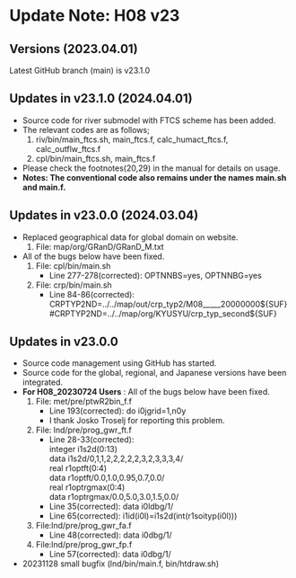 # Update Note: H08 v23

## Versions (2023.04.01)
Latest GitHub branch (main) is v23.1.0

## Updates in v23.1.0 (2024.04.01)
- Source code for river submodel with FTCS scheme has been added.
- The relevant codes are as follows;
     1. riv/bin/main_ftcs.sh, main_ftcs.f, calc_humact_ftcs.f, calc_outflw_ftcs.f
     2. cpl/bin/main_ftcs.sh, main_ftcs.f
- Please check the footnotes(20,29) in the manual for details on usage.
- **Notes: The conventional code also remains under the names main.sh and main.f.**

## Updates in v23.0.0 (2024.03.04)
- Replaced geographical data for global domain on website.
     1. File: map/org/GRanD/GRanD_M.txt
- All of the bugs below have been fixed.
     1. File: cpl/bin/main.sh
          - Line 277-278(corrected): OPTNNBS=yes, OPTNNBG=yes
     2. File: crp/bin/main.sh
          - Line 84-86(corrected): CRPTYP2ND=../../map/out/crp_typ2/M08_____20000000${SUF}
                                   #CRPTYP2ND=../../map/org/KYUSYU/crp_typ_second${SUF}
            
## Updates in v23.0.0
- Source code management using GitHub has started.
- Source code for the global, regional, and Japanese versions have been integrated.
- **For H08_20230724 Users** : All of the bugs below have been fixed.
     1. File: met/pre/ptwR2bin_f.f
          - Line 193(corrected): do i0jgrid=1,n0y
          - I thank Josko Troselj for reporting this problem.
     3. File: lnd/pre/prog_gwr_ft.f
          - Line 28-33(corrected):
            <br> integer i1s2d(0:13) 
            <br> data i1s2d/0,1,1,2,2,2,2,2,3,2,3,3,3,4/ 
            <br> real r1optft(0:4) 
            <br> data r1optft/0.0,1.0,0.95,0.7,0.0/ 
            <br> real r1optrgmax(0:4) 
            <br> data r1optrgmax/0.0,5.0,3.0,1.5,0.0/
          - Line 35(corrected): data i0ldbg/1/ 
          - Line 65(corrected):  i1id(i0l)=i1s2d(int(r1soityp(i0l)))
     4. File:lnd/pre/prog_gwr_fa.f
          - Line 48(corrected): data i0dbg/1/
     5. File:lnd/pre/prog_gwr_fp.f
          - Line 57(corrected): data i0dbg/1/
- 20231128 small bugfix (lnd/bin/main.f, bin/htdraw.sh)
